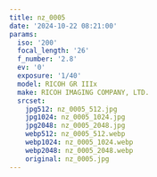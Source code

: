 ```yaml
---
title: nz_0005
date: '2024-10-22 08:21:00'
params:
  iso: '200'
  focal_length: '26'
  f_number: '2.8'
  ev: '0'
  exposure: '1/40'
  model: RICOH GR IIIx
  make: RICOH IMAGING COMPANY, LTD.
  srcset:
    jpg512: nz_0005_512.jpg
    jpg1024: nz_0005_1024.jpg
    jpg2048: nz_0005_2048.jpg
    webp512: nz_0005_512.webp
    webp1024: nz_0005_1024.webp
    webp2048: nz_0005_2048.webp
    original: nz_0005.jpg
---
```

